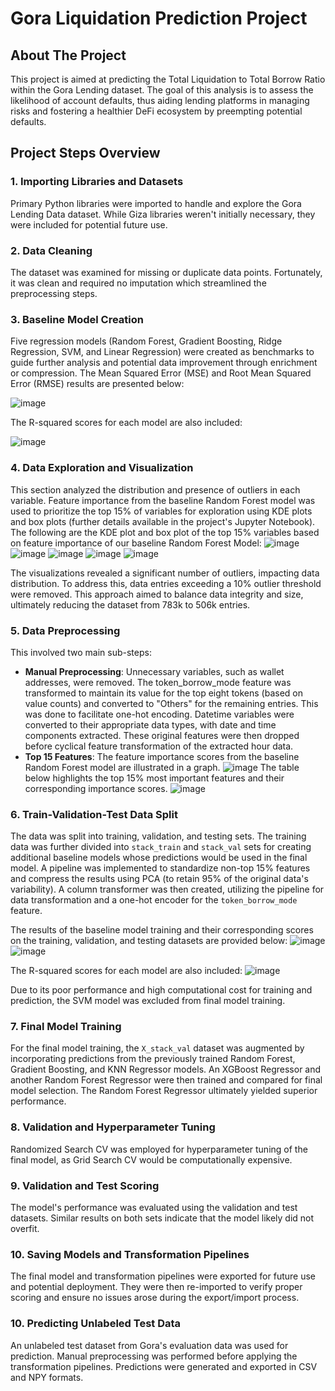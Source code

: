 # Gora Liquidation Prediction Project

## About The Project
This project is aimed at predicting the Total Liquidation to Total Borrow Ratio within the Gora Lending dataset. The goal of this analysis is to assess the likelihood of account defaults, thus aiding lending platforms in managing risks and fostering a healthier DeFi ecosystem by preempting potential defaults.

## Project Steps Overview

### 1. Importing Libraries and Datasets
Primary Python libraries were imported to handle and explore the Gora Lending Data dataset. While Giza libraries weren't initially necessary, they were included for potential future use.

### 2. Data Cleaning
The dataset was examined for missing or duplicate data points. Fortunately, it was clean and required no imputation which streamlined the preprocessing steps.

### 3. Baseline Model Creation
Five regression models (Random Forest, Gradient Boosting, Ridge Regression, SVM, and Linear Regression) were created as benchmarks to guide further analysis and potential data improvement through enrichment or compression. The Mean Squared Error (MSE) and Root Mean Squared Error (RMSE) results are presented below:

![image](https://github.com/John-Embate/Gora-Liquidation-Prediction/assets/72902619/72d9b913-b7ed-4480-963f-ccb963bdc1d1)

The R-squared scores for each model are also included:

![image](https://github.com/John-Embate/Gora-Liquidation-Prediction/assets/72902619/f68477c5-cbed-492e-93ca-2fe33caa9ffc)

### 4. Data Exploration and Visualization
This section analyzed the distribution and presence of outliers in each variable. Feature importance from the baseline Random Forest model was used to prioritize the top 15% of variables for exploration using KDE plots and box plots (further details available in the project's Jupyter Notebook). The following are the KDE plot and box plot of the top 15% variables based on feature importance of our baseline Random Forest Model:
![image](https://github.com/John-Embate/Gora-Liquidation-Prediction/assets/72902619/6ff82242-3d40-470c-9788-a8e28672fb86)
![image](https://github.com/John-Embate/Gora-Liquidation-Prediction/assets/72902619/69546563-b723-4027-b356-9a9705e5297a)
![image](https://github.com/John-Embate/Gora-Liquidation-Prediction/assets/72902619/a8f1f598-f10f-4ce2-9872-61b5566fa5d6)
![image](https://github.com/John-Embate/Gora-Liquidation-Prediction/assets/72902619/375fda86-c610-4255-8501-91a62ef291ec)
![image](https://github.com/John-Embate/Gora-Liquidation-Prediction/assets/72902619/7b10a5f5-2ea7-4d79-ad84-f6ab4391fe9a)

The visualizations revealed a significant number of outliers, impacting data distribution. To address this, data entries exceeding a 10% outlier threshold were removed. This approach aimed to balance data integrity and size, ultimately reducing the dataset from 783k to 506k entries.

### 5. Data Preprocessing
This involved two main sub-steps:
   - **Manual Preprocessing**: Unnecessary variables, such as wallet addresses, were removed. The token_borrow_mode feature was transformed to maintain its value for the top eight tokens (based on value counts) and converted to "Others" for the remaining entries. This was done to facilitate one-hot encoding. Datetime variables were converted to their appropriate data types, with date and time components extracted. These original features were then dropped before cyclical feature transformation of the extracted hour data.
   - **Top 15 Features**: The feature importance scores from the baseline Random Forest model are illustrated in a graph. 
![image](https://github.com/John-Embate/Gora-Liquidation-Prediction/assets/72902619/b9caa084-c347-4ee7-b779-af4718f7c104)
The table below highlights the top 15% most important features and their corresponding importance scores.
![image](https://github.com/John-Embate/Gora-Liquidation-Prediction/assets/72902619/d5b8680d-d4d6-48fd-bec9-57d181e63b84)


### 6. Train-Validation-Test Data Split
The data was split into training, validation, and testing sets. The training data was further divided into `stack_train` and `stack_val` sets for creating additional baseline models whose predictions would be used in the final model. A pipeline was implemented to standardize non-top 15% features and compress the results using PCA (to retain 95% of the original data's variability). A column transformer was then created, utilizing the pipeline for data transformation and a one-hot encoder for the `token_borrow_mode` feature.

The results of the baseline model training and their corresponding scores on the training, validation, and testing datasets are provided below:
![image](https://github.com/John-Embate/Gora-Liquidation-Prediction/assets/72902619/ee1cbc24-6a96-4501-af83-599b62bc27a4)
![image](https://github.com/John-Embate/Gora-Liquidation-Prediction/assets/72902619/11cb82b4-1cac-4a33-85b7-3348c1d06d58)

The R-squared scores for each model are also included:
![image](https://github.com/John-Embate/Gora-Liquidation-Prediction/assets/72902619/b563670d-5238-4234-bb0e-b63bd76c68ae)

Due to its poor performance and high computational cost for training and prediction, the SVM model was excluded from final model training.

### 7. Final Model Training
For the final model training, the `X_stack_val` dataset was augmented by incorporating predictions from the previously trained Random Forest, Gradient Boosting, and KNN Regressor models. An XGBoost Regressor and another Random Forest Regressor were then trained and compared for final model selection. The Random Forest Regressor ultimately yielded superior performance.

### 8. Validation and Hyperparameter Tuning
Randomized Search CV was employed for hyperparameter tuning of the final model, as Grid Search CV would be computationally expensive.

### 9. Validation and Test Scoring
The model's performance was evaluated using the validation and test datasets. Similar results on both sets indicate that the model likely did not overfit.

### 10. Saving Models and Transformation Pipelines
The final model and transformation pipelines were exported for future use and potential deployment. They were then re-imported to verify proper scoring and ensure no issues arose during the export/import process.

### 10. Predicting Unlabeled Test Data
An unlabeled test dataset from Gora's evaluation data was used for prediction. Manual preprocessing was performed before applying the transformation pipelines. Predictions were generated and exported in CSV and NPY formats.

